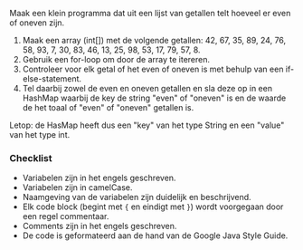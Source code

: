 Maak een klein programma dat uit een lijst van getallen telt hoeveel er even of oneven zijn.

1. Maak een array (int[]) met de volgende getallen: 42, 67, 35, 89, 24, 76, 58, 93, 7, 30, 83, 46, 13, 25, 98, 53, 17, 79, 57, 8.
2. Gebruik een for-loop om door de array te itereren.
3. Controleer voor elk getal of het even of oneven is met behulp van een if-else-statement.
4. Tel daarbij zowel de even en oneven getallen en sla deze op in een HashMap waarbij de key de string "even" of "oneven" is en de waarde de het toaal of "even" of "oneven" getallen is.

Letop: de HasMap heeft dus een "key" van het type String en een "value" van het type int.

### Checklist
- Variabelen zijn in het engels geschreven.
- Variabelen zijn in camelCase.
- Naamgeving van de variabelen zijn duidelijk en beschrijvend.
- Elk code block (begint met `{` en eindigt met `}`) wordt voorgegaan door een regel commentaar.
- Comments zijn in het engels geschreven.
- De code is geformateerd aan de hand van de Google Java Style Guide.